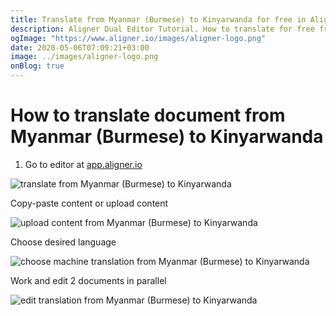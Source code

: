 ```yaml
---
title: Translate from Myanmar (Burmese) to Kinyarwanda for free in Aligner Editor
description: Aligner Dual Editor Tutorial. How to translate for free from Myanmar (Burmese) to Kinyarwanda. Aligner is multilingual document management platform. 
ogImage: "https://www.aligner.io/images/aligner-logo.png"
date: 2020-05-06T07:09:21+03:00
image: ../images/aligner-logo.png
onBlog: true
---
```


# How to translate document from Myanmar (Burmese) to Kinyarwanda

1. Go to editor at [app.aligner.io](https://app.aligner.io "Aligner App web page")

![translate from Myanmar (Burmese) to Kinyarwanda](../aligner-blank-editor.png "translate from Myanmar (Burmese) to Kinyarwanda")

Copy-paste content or upload content

![upload content from Myanmar (Burmese) to Kinyarwanda](../aligner-uploaded-document.png "upload content from Myanmar (Burmese) to Kinyarwanda")

Choose desired language

![choose machine translation from Myanmar (Burmese) to Kinyarwanda](../aligner-language-dropdown.png "choose machine translation from Myanmar (Burmese) to Kinyarwanda")

Work and edit 2 documents in parallel

![edit translation from Myanmar (Burmese) to Kinyarwanda](../aligner-double-sitded-editor.png "edit translation from Myanmar (Burmese) to Kinyarwanda")


